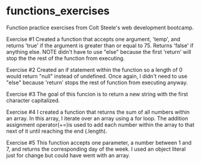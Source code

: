 # functions_exercises

Function practice exercises from Colt Steele's web development bootcamp.

Exercise #1 
Created a function that accepts one argument, 'temp', and returns 'true' if the argument is greater than or equal to 75.
Returns 'false' if anything else. NOTE didn't have to use "else" because the first 'return' will stop the the rest of the function from executing.

Exercise #2
Created an if statement within the function so a length of 0 would return "null" instead of undefined. Once again, I didn't need to use "else" because 'return' stops the rest of function from executing anyway.

Exercise #3
The goal of this funcion is to return a new string with the first character capitalized.

Exercise #4
I created a function that returns the sum of all numbers within an array. In this array, I iterate over an array using a for loop. The addition assignment operator(+=)is used to add each number within the array to that next of it until reaching the end (.length).

Exercise #5
This function accepts one parameter, a number between 1 and 7, and returns the corresponding day of the week. I used an object literal just for change but could have went with an array.